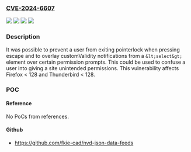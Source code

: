 ### [CVE-2024-6607](https://cve.mitre.org/cgi-bin/cvename.cgi?name=CVE-2024-6607)
![](https://img.shields.io/static/v1?label=Product&message=Firefox&color=blue)
![](https://img.shields.io/static/v1?label=Product&message=Thunderbird&color=blue)
![](https://img.shields.io/static/v1?label=Version&message=unspecified%3C%20128%20&color=brighgreen)
![](https://img.shields.io/static/v1?label=Vulnerability&message=Leaving%20pointerlock%20by%20pressing%20the%20escape%20key%20could%20be%20prevented&color=brighgreen)

### Description

It was possible to prevent a user from exiting pointerlock when pressing escape and to overlay customValidity notifications from a `&lt;select&gt;` element over certain permission prompts. This could be used to confuse a user into giving a site unintended permissions. This vulnerability affects Firefox < 128 and Thunderbird < 128.

### POC

#### Reference
No PoCs from references.

#### Github
- https://github.com/fkie-cad/nvd-json-data-feeds

